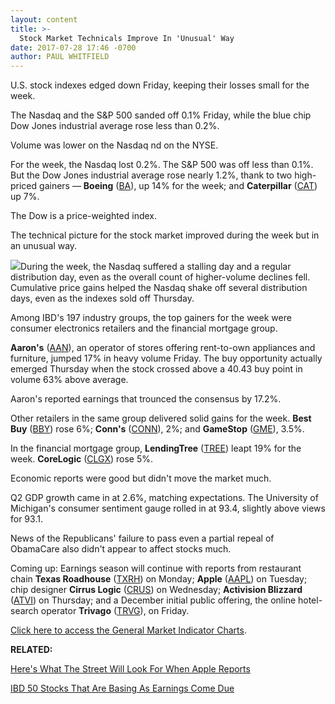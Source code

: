 ```yaml
---
layout: content
title: >-
  Stock Market Technicals Improve In 'Unusual' Way
date: 2017-07-28 17:46 -0700
author: PAUL WHITFIELD
---
```






U.S. stock indexes edged down Friday, keeping their losses small for the week.


The Nasdaq and the S&P 500 sanded off 0.1% Friday, while the blue chip Dow Jones industrial average rose less than 0.2%.




Volume was lower on the Nasdaq nd on the NYSE.


For the week, the Nasdaq lost 0.2%. The S&P 500 was off less than 0.1%. But the Dow Jones industrial average rose nearly 1.2%, thank to two high-priced gainers — **Boeing** ([BA](https://research.investors.com/quote.aspx?symbol=BA)), up 14% for the week; and **Caterpillar** ([CAT](https://research.investors.com/quote.aspx?symbol=CAT)) up 7%.


The Dow is a price-weighted index.


The technical picture for the stock market improved during the week but in an unusual way.


![](https://www.investors.com/wp-content/uploads/2017/07/MP_2x3_072817-174x300.png)During the week, the Nasdaq suffered a stalling day and a regular distribution day, even as the overall count of higher-volume declines fell. Cumulative price gains helped the Nasdaq shake off several distribution days, even as the indexes sold off Thursday.


Among IBD's 197 industry groups, the top gainers for the week were consumer electronics retailers and the financial mortgage group.


**Aaron's** ([AAN](https://research.investors.com/quote.aspx?symbol=AAN)), an operator of stores offering rent-to-own appliances and furniture, jumped 17% in heavy volume Friday. The buy opportunity actually emerged Thursday when the stock crossed above a 40.43 buy point in volume 63% above average.


Aaron's reported earnings that trounced the consensus by 17.2%.


Other retailers in the same group delivered solid gains for the week. **Best Buy** ([BBY](https://research.investors.com/quote.aspx?symbol=BBY)) rose 6%; **Conn's** ([CONN](https://research.investors.com/quote.aspx?symbol=CONN)), 2%; and **GameStop** ([GME](https://research.investors.com/quote.aspx?symbol=GME)), 3.5%.


In the financial mortgage group, **LendingTree** ([TREE](https://research.investors.com/quote.aspx?symbol=TREE)) leapt 19% for the week. **CoreLogic** ([CLGX](https://research.investors.com/quote.aspx?symbol=CLGX)) rose 5%.


Economic reports were good but didn't move the market much.


Q2 GDP growth came in at 2.6%, matching expectations. The University of Michigan's consumer sentiment gauge rolled in at 93.4, slightly above views for 93.1.


News of the Republicans' failure to pass even a partial repeal of ObamaCare also didn't appear to affect stocks much.


Coming up: Earnings season will continue with reports from restaurant chain **Texas Roadhouse** ([TXRH](https://research.investors.com/quote.aspx?symbol=TXRH)) on Monday; **Apple** ([AAPL](https://research.investors.com/quote.aspx?symbol=AAPL)) on Tuesday; chip designer **Cirrus Logic** ([CRUS](https://research.investors.com/quote.aspx?symbol=CRUS)) on Wednesday; **Activision Blizzard** ([ATVI](https://research.investors.com/quote.aspx?symbol=ATVI)) on Thursday; and a December initial public offering, the online hotel-search operator **Trivago** ([TRVG](https://research.investors.com/quote.aspx?symbol=TRVG)), on Friday.


[Click here to access the General Market Indicator Charts](https://www.investors.com/wp-content/uploads/2017/07/GMI_073117.pdf).


**RELATED:**


[Here's What The Street Will Look For When Apple Reports](https://www.investors.com/news/technology/click/heres-what-wall-street-will-look-for-when-apple-reports/)


[IBD 50 Stocks That Are Basing As Earnings Come Due](https://www.investors.com/stock-lists/ibd-50/these-ibd-50-leaders-are-basing-as-earnings-come-due/)




